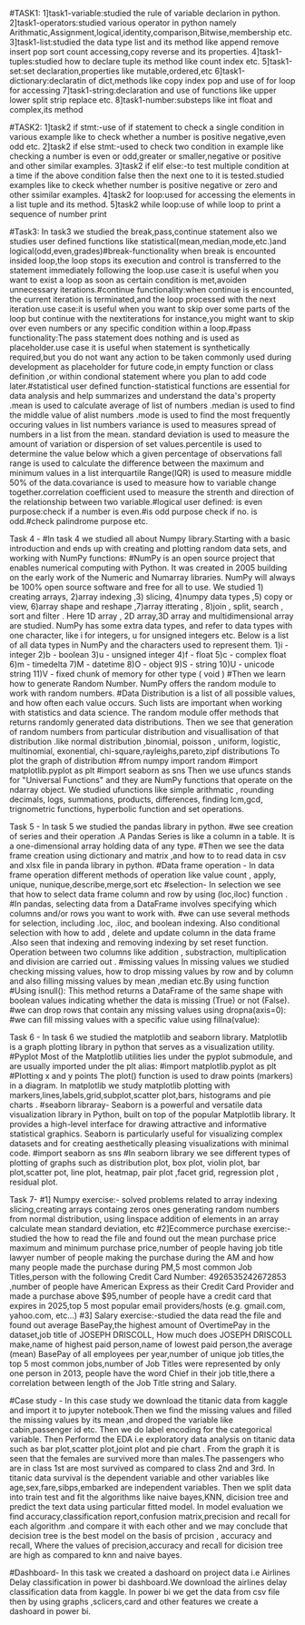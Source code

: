 #TASK1:
1]task1-variable:studied the rule of variable declarion in python.
2]task1-operators:studied various operator in python namely Arithmatic,Assignment,logical,identity,comparison,Bitwise,membership etc.
3]task1-list:studied the data type list and its method like append remove insert pop sort count accessing,copy reverse and its properties.
4]task1-tuples:studied how to declare tuple its method like count index etc.
5]task1-set:set declaration,properties like mutable,ordered,etc
6]task1-dictionary:declaratin of dict,methods like copy index pop and use of for loop for accessing
7]task1-string:declaration and use of functions like upper lower split strip replace etc.
8]task1-number:substeps like int float and complex,its method

#TASK2:
1]task2 if stmt:-use of if statement to check a single condition in various example like to check whether a number is positive negative,even odd etc.
2]task2 if else stmt:-used to check two condition in example like checking a number is even or odd,greater or smaller,negative or positive and other similar examples.
3]task2 if elif else:-to test multiple condition at a time if the above condition false then the next one to it is tested.studied examples like to ckeck whether number is positive negative or zero and other ssimilar examples.
4]task2 for loop:used for accessing the elements in a list tuple and its method.
5]task2 while loop:use of while loop to print a sequence of number print

#Task3:
In task3 we studied the break,pass,continue statement also we studies user defined functions like statistical(mean,median,mode,etc.)and logical(odd,even,grades)#break-functionality when break is encounted insided loop,the loop stops its execution and control is transferred to the statement immediately following the loop.use case:it is useful when you want to exist a loop as soon as certain condition is met,avoiden unnecessary iterations.#continue functionality:when continue is encounted, the current iteration is terminated,and the loop processed with the next iteration.use case:it is useful when you want to skip over some parts of the loop but continue with the nextiterations for instance,you might want to skip over even numbers or any specific condition  within a loop.#pass functionality:The pass statement does nothing and is used as placeholder.use case it is useful when statement is synthetically required,but you do not want any action to be taken commonly used during development as placeholder for future code,in empty function or class definition ,or within condional statement where you plan to add code later.#statistical user defined function-statistical functions are essential for data analysis and help summarizes and understand the data's property .mean is used to calculate average of list of numbers .median is used to find the middle value of alist numbers .mode is used to find the most frequently occuring values in list numbers variance is used to measures spread of numbers in a list from the mean. standard deviation is used to measure the amount of variation or dispersion of set values.percentile is used to determine the value below which a given percentage of observations fall range is used to calculate the difference between the maximum and minimum values in a list interquartile Range(IQR) is used to measure middle 50% of the data.covariance is used to measure how to variable change together.correlation coefficient used to measure the strenth and direction of the relationship between two variable.#logical user defined: 
is even purpose:check if a number is even.#is odd purpose check if no. is odd.#check palindrome purpose etc.

Task 4 -
#In task 4 we studied all about Numpy library.Starting with a basic introduction and ends up with creating and plotting random data sets,
and working with NumPy functions:
#NumPy is an open source project that enables numerical computing with Python. It was created in 2005 building on the early work of the Numeric and Numarray libraries.
NumPy will always be 100% open source software and free for all to use.
We studied  1) creating arrays, 2)array indexing ,3) slicing, 4)numpy data types ,5) copy or view, 6)array shape and reshape ,7)array itterating , 8)join , split, search , sort and filter .
Here 1D array , 2D array,3D array and multidimensional array are studied.
NumPy has some extra data types, and refer to data types with one character, like i for integers, u for unsigned integers etc.
Below is a list of all data types in NumPy and the characters used to represent them.
1)i - integer 
2)b - boolean
3)u - unsigned integer
4)f - float
5)c - complex float
6)m - timedelta
7)M - datetime
8)O - object
9)S - string
10)U - unicode string
11)V - fixed chunk of memory for other type ( void ) 
#Then we learn how to  generate Random Number.
NumPy offers the random module to work with random numbers.
#Data Distribution is a list of all possible values, and how often each value occurs.
Such lists are important when working with statistics and data science.
The random module offer methods that returns randomly generated data distributions. 
Then we see that generation of random numbers from particular distribution and visuallisation of that distribution .like normal distribution ,binomial, poisson , uniform, logistic, multinomial, exonential, chi-square,rayleighs,pareto,zipf distributions
To plot the graph of distribution
#from numpy import random
#import matplotlib.pyplot as plt
#import seaborn as sns
Then we use ufuncs stands for "Universal Functions" and they are NumPy functions that operate on the ndarray object.
We studied ufunctions like simple arithmatic , rounding decimals, logs, summations, products, differences, finding lcm,gcd, trignometric functions, hyperbolic function and set operations.

Task 5 -
In task 5 we studied the pandas library in python.
#we see creation of series and their operation .A Pandas Series is like a column in a table. It is a one-dimensional array holding data of any type.
#Then we see the data frame creation using dictionary and matrix ,and how to to read data in csv and xlsx file in panda library in python. 
#Data frame operation -
In data frame operation different methods of operation like value count , apply, unique, nunique,describe,merge,sort etc
#selection-
In selection we see that how to select data frame column and row by using (loc,iloc) function . 
#In pandas, selecting data from a DataFrame involves specifying which columns and/or rows you want to work with. 
#we can use several methods for selection, including .loc, .iloc, and boolean indexing. 
 Also conditional selection with how to add , delete and update column in the data frame .Also seen that indexing and removing indexing by set reset function.
 Operation between two columns like addition , substraction, multiplication and division are carried out .
#missing values
In missing values we studied checking missing values, how to drop missing values by row and by column and also filling missing values by mean ,median etc.By using function
#Using isnull(): This method returns a DataFrame of the same shape with boolean values indicating whether the data is missing (True) or not (False).
#we can drop rows that contain any missing values using dropna(axis=0):
#we can fill missing values with a specific value using fillna(value):

Task 6 - 
 In task 6 we studied the matplotlib and seaborn library.
 Matplotlib is a graph plotting library in python that serves as a visualization utility.
 #Pyplot
Most of the Matplotlib utilities lies under the pyplot submodule, and are usually imported under the plt alias:
#import matplotlib.pyplot as plt
#Plotting x and y points
The plot() function is used to draw points (markers) in a diagram.
In matplotlib we study matplotlib plotting with markers,lines,labels,grid,subplot,scatter plot,bars, histograms and pie charts .
#seaborn libraray-
Seaborn is a powerful and versatile data visualization library in Python, built on top of the popular Matplotlib library. 
It provides a high-level interface for drawing attractive and informative statistical graphics. 
Seaborn is particularly useful for visualizing complex datasets and for creating aesthetically pleasing visualizations with minimal code.
#import seaborn as sns
#In seaborn library we see different types of plotting of graphs such as distribution plot, box plot, violin plot, bar plot,scatter pot, 
line plot, heatmap, pair plot ,facet grid, regression plot , residual plot. 

Task 7-
#1] Numpy exercise:- solved problems related to array indexing slicing,creating arrays containg zeros ones generating random numbers from normal distribution,
using linspace addition of elements in an array calculate mean standard deviation, etc
#2]Ecommerce purchase exercise:- studied the how to read the file and found out the mean purchase price maximum and minimum purchase price,number of people having job title lawyer number of people making the purchase during the AM and how many people made the purchase during PM,5 most common Job Titles,person with the following Credit Card Number: 4926535242672853 ,number of people have American Express as their Credit Card Provider and made a purchase above $95,number of people have a credit card that expires in 2025,top 5 most popular email providers/hosts (e.g. gmail.com, yahoo.com, etc...)
#3] Salary exercise:-studied the data read the file and found out average BasePay,the highest amount of OvertimePay in the dataset,job title of JOSEPH DRISCOLL, How much does JOSEPH DRISCOLL make,name of highest paid person,name of lowest paid person,the average (mean) BasePay of all employees per year,number of unique job titles,the top 5 most common jobs,number of  Job Titles were represented by only one person in 2013, people have the word Chief in their job title,there a correlation between length of the Job Title string and Salary.

#Case study -
In this case study we download the titanic data from kaggle and import it to jupyter notebook.Then we find the missing values and filled the missing values by its mean ,and droped the variable like cabin,passenger id etc. Then we do label encoding for the categorical variable.
Then Performd the EDA i.e exploratory data analysis on titanic data such as bar plot,scatter plot,joint plot and pie chart .
From the graph it is seen that the females are survived more than males.The passengers who are in class 1st are most survived as compared to class 2nd and 3rd.
In titanic data survival is the dependent variable and other variables like age,sex,fare,sibps,embarked are independent variables.
Then we split data into train test and fit the algorithms like naive bayes,KNN, dicision tree and predict the text data using particular fitted model.
In model evaluation we find accuracy,classification report,confusion matrix,precision and recall for each algorithm .and compare it with each other and we may conclude that 
decision tree is the best model on the basis of prcision , accuracy and recall, Where the values of precision,accuracy and recall for dicision tree are high as compared to knn and naive bayes.

#Dashboard-
In this task we created a dashoard on project data i.e Airlines Delay classification in power bi dashboard.We download the airlines delay classification data from kaggle. In power bi we get the data from csv file then by using graphs ,sclicers,card and other features we create a dashoard in power bi.




